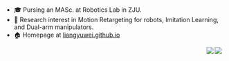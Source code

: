 
+ :mortar_board: Pursing an MASc. at Robotics Lab in ZJU.
+ :book: Research interest in Motion Retargeting for robots, Imitation Learning, and Dual-arm manipulators.
+ :house: Homepage at [liangyuwei.github.io](https://liangyuwei.github.io/)
        
<img align=right src="https://github-readme-stats.vercel.app/api?username=liangyuwei&show_icons=true&theme=default&count_private=true&include_all_commits=true"/>
<img align=right src="https://github-readme-stats.vercel.app/api/top-langs/?username=liangyuwei"/>
  

<!--
**liangyuwei/liangyuwei** is a ✨ _special_ ✨ repository because its `README.md` (this file) appears on your GitHub profile.

Here are some ideas to get you started:

- 🔭 I’m currently working on ...
- 🌱 I’m currently learning ...
- 👯 I’m looking to collaborate on ...
- 🤔 I’m looking for help with ...
- 💬 Ask me about ...
- 📫 How to reach me: ...
- 😄 Pronouns: ...
- ⚡ Fun fact: ...
-->
